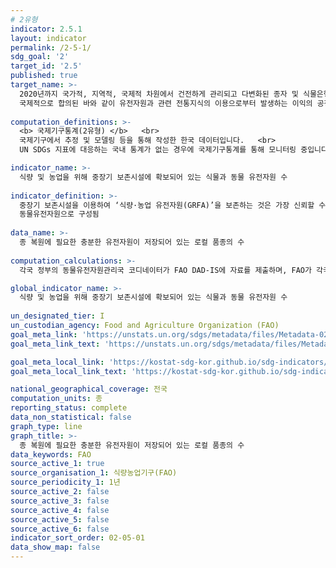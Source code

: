```yaml
---
# 2유형 
indicator: 2.5.1
layout: indicator
permalink: /2-5-1/
sdg_goal: '2'
target_id: '2.5'
published: true
target_name: >-
  2020년까지 국가적, 지역적, 국제적 차원에서 건전하게 관리되고 다변화된 종자 및 식물은행 등을 통해 종자, 재배식물, 가축과 사육동물 및 관련 야생종의 유전적 다양성을 유지하고, 
  국제적으로 합의된 바와 같이 유전자원과 관련 전통지식의 이용으로부터 발생하는 이익의 공정하고 공평한 분배에 대한 접근을 개선
  
computation_definitions: >-
  <b> 국제기구통계(2유형) </b>   <br>
  국제기구에서 추정 및 모델링 등을 통해 작성한 한국 데이터입니다.   <br>
  UN SDGs 지표에 대응하는 국내 통계가 없는 경우에 국제기구통계를 통해 모니터링 중입니다. 

indicator_name: >-
  식량 및 농업을 위해 중장기 보존시설에 확보되어 있는 식물과 동물 유전자원 수
  
indicator_definition: >-
  중장기 보존시설을 이용하여 ‘식량·농업 유전자원(GRFA)’을 보존하는 것은 가장 신뢰할 수 있는 유전자원 보존 방법으로 식량·농업 유전자원(GRFA)’은 식물유전자원과 
  동물유전자원으로 구성됨
  
data_name: >-
  종 복원에 필요한 충분한 유전자원이 저장되어 있는 로컬 품종의 수
  
computation_calculations: >-
  각국 정부의 동물유전자원관리국 코디네이터가 FAO DAD-IS에 자료를 제출하며, FAO가 각국의 DAD-IS 보고 자료로 지표를 작성함

global_indicator_name: >-
  식량 및 농업을 위해 중장기 보존시설에 확보되어 있는 식물과 동물 유전자원 수
  
un_designated_tier: I
un_custodian_agency: Food and Agriculture Organization (FAO)
goal_meta_link: 'https://unstats.un.org/sdgs/metadata/files/Metadata-02-05-01.pdf'
goal_meta_link_text: 'https://unstats.un.org/sdgs/metadata/files/Metadata-02-05-01.pdf'

goal_meta_local_link: 'https://kostat-sdg-kor.github.io/sdg-indicators/public/data/Metadata-02-05-01_KOR.pdf'
goal_meta_local_link_text: 'https://kostat-sdg-kor.github.io/sdg-indicators/public/data/Metadata-02-05-01_KOR.pdf'

national_geographical_coverage: 전국
computation_units: 종
reporting_status: complete
data_non_statistical: false
graph_type: line
graph_title: >-
  종 복원에 필요한 충분한 유전자원이 저장되어 있는 로컬 품종의 수
data_keywords: FAO
source_active_1: true
source_organisation_1: 식량농업기구(FAO)
source_periodicity_1: 1년
source_active_2: false
source_active_3: false
source_active_4: false
source_active_5: false
source_active_6: false
indicator_sort_order: 02-05-01
data_show_map: false
---
```

